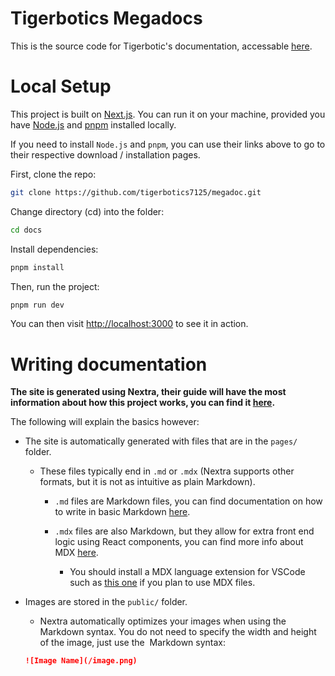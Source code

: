 # Tigerbotics Megadocs

This is the source code for Tigerbotic's documentation, accessable [here](https://tigerbotics.aurorabotics.com).

# Local Setup

This project is built on [Next.js](https://nextjs.org/). You can run it on your machine, provided you have [Node.js](https://nodejs.org/en) and [pnpm](https://pnpm.io/installation) installed locally.

If you need to install `Node.js` and `pnpm`, you can use their links above to go to their respective download / installation pages.

First, clone the repo:
```bash
git clone https://github.com/tigerbotics7125/megadoc.git
```

Change directory (cd) into the folder:
```bash
cd docs
```

Install dependencies:
```bash
pnpm install
```

Then, run the project:
```bash
pnpm run dev
```

You can then visit [http://localhost:3000](http://localhost:3000) to see it in action.

# Writing documentation

**The site is generated using Nextra, their guide will have the most information about how this project works, you can find it [here](https://nextra.site/docs/guide).**

The following will explain the basics however:

- The site is automatically generated with files that are in the `pages/` folder.

    - These files typically end in `.md` or `.mdx` (Nextra supports other formats, but it is not as intuitive as plain Markdown).

        - `.md` files are Markdown files, you can find documentation on how to write in basic Markdown [here](https://github.github.com/gfm/).

        - `.mdx` files are also Markdown, but they allow for extra front end logic using React components, you can find more info about MDX [here](https://nextra.site/docs/guide/markdown).
            - You should install a MDX language extension for VSCode such as [this one](https://marketplace.visualstudio.com/items?itemName=unifiedjs.vscode-mdx) if you plan to use MDX files.
- Images are stored in the `public/` folder.
    - Nextra automatically optimizes your images when using the Markdown syntax. You do not need to specify the width and height of the image, just use the ![]() Markdown syntax:
    ```md
    ![Image Name](/image.png)
    ```
